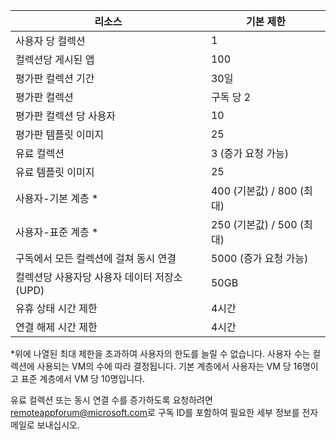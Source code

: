 
|리소스 | 기본 제한|
|--------------|--------|
|사용자 당 컬렉션| 1|
|컬렉션당 게시된 앱|	100|	
|평가판 컬렉션 기간| 30일|
|평가판 컬렉션| 구독 당 2|
|평가판 컬렉션 당 사용자| 10|
|평가판 템플릿 이미지|	25|
|유료 컬렉션| 3 (증가 요청 가능)|
|유료 템플릿 이미지| 25|	
|사용자-기본 계층 \*| 400 (기본값) / 800 (최대)|
|사용자-표준 계층 \*| 250 (기본값) / 500 (최대)|
|구독에서 모든 컬렉션에 걸쳐 동시 연결| 5000 (증가 요청 가능)|
|컬렉션당 사용자당 사용자 데이터 저장소(UPD)| 50GB|
|유휴 상태 시간 제한| 4시간|
|연결 해제 시간 제한| 4시간|

*위에 나열된 최대 제한을 초과하여 사용자의 한도를 늘릴 수 없습니다. 사용자 수는 컬렉션에 사용되는 VM의 수에 따라 결정됩니다. 기본 계층에서 사용자는 VM 당 16명이고 표준 계층에서 VM 당 10명입니다.

유료 컬렉션 또는 동시 연결 수를 증가하도록 요청하려면 [remoteappforum@microsoft.com](mailto:remoteappforum@microsoft.com)로 구독 ID를 포함하여 필요한 세부 정보를 전자 메일로 보내십시오.

<!---HONumber=July15_HO5-->